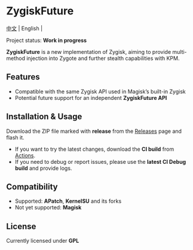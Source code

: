 # ZygiskFuture

[中文](https://github.com/ZygiskFuture/ZygiskFuture/blob/main/README.md) | English | 

Project status: **Work in progress**

**ZygiskFuture** is a new implementation of Zygisk, aiming to provide multi-method injection into Zygote and further stealth capabilities with KPM.

## Features
- Compatible with the same Zygisk API used in Magisk’s built-in Zygisk  
- Potential future support for an independent **ZygiskFuture API**

## Installation & Usage
Download the ZIP file marked with **release** from the [Releases](https://github.com/ZygiskFuture/ZygiskFuture/releases) page and flash it.  
- If you want to try the latest changes, download the **CI build** from [Actions](https://github.com/ZygiskFuture/ZygiskFuture/actions).  
- If you need to debug or report issues, please use the **latest CI Debug build** and provide logs.  

## Compatibility
- Supported: **APatch**, **KernelSU** and its forks  
- Not yet supported: **Magisk**

## License
Currently licensed under **GPL**
